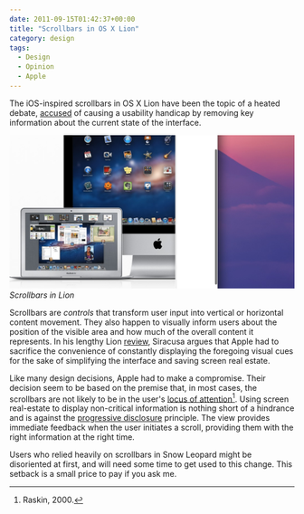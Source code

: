 ```yaml
---
date: 2011-09-15T01:42:37+00:00
title: "Scrollbars in OS X Lion"
category: design
tags:
  - Design
  - Opinion
  - Apple
---
```


The iOS-inspired scrollbars in OS X Lion have been the topic of a heated debate, [accused][siracusa] of causing a usability handicap by removing key information about the current state of the interface.

![Scrollbars in Lion](lion-scrollbars.jpg) _Scrollbars in Lion_

Scrollbars are *controls* that transform user input into vertical or horizontal content movement. They also happen to visually inform users about the position of the visible area and how much of the overall content it represents. In his lengthy Lion [review][siracusa], Siracusa argues that Apple had to sacrifice the convenience of constantly displaying the foregoing visual cues for the sake of simplifying the interface and saving screen real estate.

Like many design decisions, Apple had to make a compromise. Their decision seem to be based on the premise that, in most cases, the scrollbars are not likely to be in the user's [locus of attention][locus][^1]. Using screen real-estate to display non-critical information is nothing short of a hindrance and is against the [progressive disclosure] principle. The view provides immediate feedback when the user initiates a scroll, providing them with the right information at the right time.

Users who relied heavily on scrollbars in Snow Leopard might be disoriented at first, and will need some time to get used to this change. This setback is a small price to pay if you ask me.

[^1]: Raskin, 2000.

[siracusa]: http://arstechnica.com/apple/2011/07/mac-os-x-10-7/3/#scroll-bars
[locus]: http://www.usabilityfirst.com/glossary/locus-of-attention/
[progressive disclosure]: http://en.wikipedia.org/wiki/Progressive_disclosure
